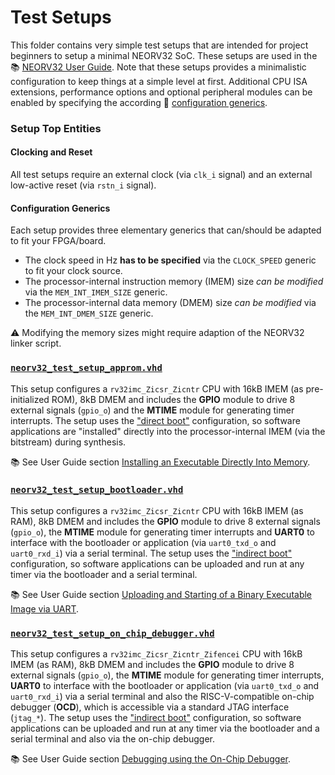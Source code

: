 # Test Setups

This folder contains very simple test setups that are intended for project beginners
to setup a minimal NEORV32 SoC. These setups are used in the :books:
[NEORV32 User Guide](https://stnolting.github.io/neorv32/ug/).
Note that these setups provides a minimalistic configuration to keep
things at a simple level at first. Additional CPU ISA extensions, performance options and
optional peripheral modules can be enabled by specifying the according :book:
[configuration generics](https://stnolting.github.io/neorv32/#_processor_top_entity_generics).


### Setup Top Entities

#### Clocking and Reset

All test setups require an external clock (via `clk_i` signal) and an external
low-active reset (via `rstn_i` signal).

#### Configuration Generics

Each setup provides three elementary generics that can/should be adapted to fit
your FPGA/board.

* The clock speed in Hz **has to be specified** via the `CLOCK_SPEED` generic to fit your clock source.
* The processor-internal instruction memory (IMEM) size _can be modified_ via the `MEM_INT_IMEM_SIZE` generic.
* The processor-internal data memory (DMEM) size _can be modified_ via the `MEM_INT_DMEM_SIZE` generic.

:warning: Modifying the memory sizes might require adaption of the NEORV32 linker script.


### [`neorv32_test_setup_approm.vhd`](https://github.com/stnolting/neorv32/blob/main/rtl/test_setups/neorv32_test_setup_approm.vhd)

This setup configures a `rv32imc_Zicsr_Zicntr` CPU with 16kB IMEM (as pre-initialized ROM),
8kB DMEM and includes the **GPIO** module to drive 8 external signals (`gpio_o`)
and the **MTIME** module for generating timer interrupts.
The setup uses the ["direct boot"](https://stnolting.github.io/neorv32/#_direct_boot)
configuration, so software applications are "installed" directly into the
processor-internal IMEM (via the bitstream) during synthesis.

:books: See User Guide section
[Installing an Executable Directly Into Memory](https://stnolting.github.io/neorv32/ug/#_installing_an_executable_directly_into_memory).


### [`neorv32_test_setup_bootloader.vhd`](https://github.com/stnolting/neorv32/blob/main/rtl/test_setups/neorv32_test_setup_bootloader.vhd)

This setup configures a `rv32imc_Zicsr_Zicntr` CPU with 16kB IMEM (as RAM), 8kB DMEM
and includes the **GPIO** module to drive 8 external signals (`gpio_o`), the **MTIME**
module for generating timer interrupts and **UART0** to interface with the bootloader or application
(via `uart0_txd_o` and `uart0_rxd_i`) via a serial terminal.
The setup uses the ["indirect boot"](https://stnolting.github.io/neorv32/#_indirect_boot)
configuration, so software applications can be uploaded and run at any timer via the bootloader
and a serial terminal.

:books: See User Guide section
[Uploading and Starting of a Binary Executable Image via UART](https://stnolting.github.io/neorv32/ug/#_uploading_and_starting_of_a_binary_executable_image_via_uart).


### [`neorv32_test_setup_on_chip_debugger.vhd`](https://github.com/stnolting/neorv32/blob/main/rtl/test_setups/neorv32_test_setup_on_chip_debugger.vhd)

This setup configures a `rv32imc_Zicsr_Zicntr_Zifencei` CPU with 16kB IMEM (as RAM), 8kB DMEM
and includes the **GPIO** module to drive 8 external signals (`gpio_o`), the **MTIME**
module for generating timer interrupts, **UART0** to interface with the bootloader or application
(via `uart0_txd_o` and `uart0_rxd_i`) via a serial terminal and also the RISC-V-compatible
on-chip debugger (**OCD**), which is accessible via a standard JTAG interface (`jtag_*`).
The setup uses the ["indirect boot"](https://stnolting.github.io/neorv32/#_indirect_boot)
configuration, so software applications can be uploaded and run at any timer via the bootloader
and a serial terminal and also via the on-chip debugger.

:books: See User Guide section
[Debugging using the On-Chip Debugger](https://stnolting.github.io/neorv32/ug/#_debugging_using_the_on_chip_debugger).

